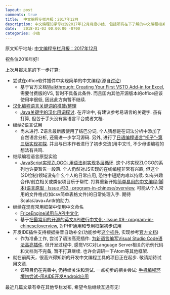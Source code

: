```yaml
---
layout: post
comments: true
title:  中文编程专栏月报：2017年12月
description: 中文编程知乎专栏的2017年12月月度小结, 包括所有在下了解的中文编程相关项目进展. Monthly report of column "Programming in Chinese" for December 2017, together with other progresses in Github organization and other channels.
date:   2018-01-03 00:00:00 -0700
categories: 小结
---
```


原文知乎地址: [中文编程专栏月报：2017年12月](https://zhuanlan.zhihu.com/p/32606875)

祝各位2018年好!

上次月报末尾的下一步打算:

- 尝试在office软件插件中实现简单的中文编程(源自[讨论](https://github.com/program-in-chinese/overview/issues/19#issuecomment-348226649))
  - 基于官方文档[Walkthrough: Creating Your First VSTO Add-in for Excel](https://msdn.microsoft.com/en-us/library/cc668205.aspx), 需要付费版的VS, 暂时不具备此条件. 而且国内其他开源版本的office应该使用率很低, 因此此方向暂不继续.
- [汉化编程语言关键词的推敲/整理](https://github.com/program-in-chinese/overview/issues/40)
  - [Java关键字的汉化用词探讨](https://zhuanlan.zhihu.com/p/32378455). 在评论中, 有建议参考易语言的关键字. 虽有打算, 但苦于手头没有易语言平台或者文档.
- 继续Z语言试用
  - 尚未进行. Z语言最新版使用了结巴分词, 个人猜想是在词法分析中添加了自然语言分析, 还需进一步学习源码. 另外, 进行了[日语编程语言"抚子"-第三版实现初探](https://zhuanlan.zhihu.com/p/32273857). 并且与日本作者进行了初步交流(用中文!!), 不少母语编程的想法有共鸣.
- 继续编程语言原型实验
  - [JavaScript实现ZLOGO: 用语法树实现多层循环](https://zhuanlan.zhihu.com/p/32571516). 这个JS实现ZLOGO的系列也许要暂告一段落. 个人仍然对JS实现的在线编程非常有兴趣, 但这个(2D绘制)领域没有什么个人的日常应用, 恐怕中短期内难以持续. 如有兴趣合作/创立相关或类似项目乐于帮忙. 打算重新开始[简单易用的中文编程(脚本)语言原型 · Issue #33 · program-in-chinese/overview](https://github.com/program-in-chinese/overview/issues/33#issuecomment-332085344), 可能从个人常用的文件格式(如csv简单表格文件)的日常处理入手. 期待Scala/Java+Antlr的助力.
- 继续在现有常用框架中使用中文命名
  - [FriceEngine试用与API中文化](https://zhuanlan.zhihu.com/p/32242763)
  - 基于[把最常用的开源的英文API进行中文化 · Issue #9 · program-in-chinese/overview](https://github.com/program-in-chinese/overview/issues/9#issuecomment-354157594), 对PHP通用和专用框架初步试用
- 开发IDE插件支持根据拼音自动补全(功能参考[这个插件](https://github.com/program-in-chinese/overview/issues/11#issuecomment-320431936), 实现参考[官方文档](https://code.visualstudio.com/docs/extensions/example-language-server#_adding-additional-language-features))
  - 作为准备工作, 尝试了语法高亮插件: [为新语言编写Visual Studio Code语法高亮插件](https://zhuanlan.zhihu.com/p/32322051). 但开发过程中, 感觉VSC对Language Server相关的示例代码和文档尚不完备, 暂不打算继续. 也许会调研一下Atom等其他框架.
- 就在前两天，很高兴得知新的开发中文编程工具的项目正在起步. 敬请期待试用文章.
  - 该项目仍在完善中, 仍持续关注和测试. 一点初步的相关尝试: [手机编程环境初尝试-用AIDE开发Android应用](https://zhuanlan.zhihu.com/p/32313940)

最近几篇文章有幸在其他专栏发布, 希望今后继续互通有无!